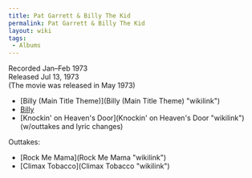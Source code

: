 ```yaml
---
title: Pat Garrett & Billy The Kid
permalink: Pat Garrett & Billy The Kid
layout: wiki
tags:
 - Albums
---
```


Recorded Jan–Feb 1973  
Released Jul 13, 1973  
(The movie was released in May 1973)

-   [Billy (Main Title Theme)](Billy (Main Title Theme) "wikilink")
-   [Billy](Billy "wikilink")
-   [Knockin' on Heaven's Door](Knockin' on Heaven's Door "wikilink")
    (w/outtakes and lyric changes)

Outtakes:

-   [Rock Me Mama](Rock Me Mama "wikilink")
-   [Climax Tobacco](Climax Tobacco "wikilink")

